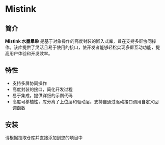 # Mistink

## 简介

**Mistink 水墨晕染** 是基于对象操作的高度封装的嵌入式库，旨在支持多屏协同操作。该库提供了灵活且易于使用的接口，使开发者能够轻松实现多屏互动功能，提高用户体验和开发效率。

## 特性

- 支持多屏协同操作
- 高度封装的接口，简化开发过程
- 易于集成，提供详细的示例代码
- 高度可移植性，库分离了上位层和驱动层，支持自通过驱动接口调用自定义回调函数

## 安装

请根据拉取仓库并直接添加到您的项目中


